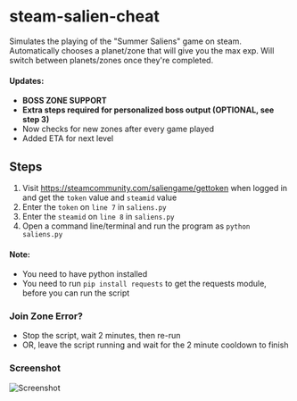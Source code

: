 # steam-salien-cheat
Simulates the playing of the "Summer Saliens" game on steam. Automatically chooses a planet/zone that will give you the max exp. Will switch between planets/zones once they're completed.

#### Updates:
- **BOSS ZONE SUPPORT**
- **Extra steps required for personalized boss output (OPTIONAL, see step 3)**
- Now checks for new zones after every game played
- Added ETA for next level

## Steps
1. Visit https://steamcommunity.com/saliengame/gettoken when logged in and get the `token` value and `steamid` value
2. Enter the `token` on `line 7` in `saliens.py`
3. Enter the `steamid` on `line 8` in `saliens.py`
4. Open a command line/terminal and run the program as `python saliens.py`

#### Note:
- You need to have python installed
- You need to run `pip install requests` to get the requests module, before you can run the script

### Join Zone Error?
- Stop the script, wait 2 minutes, then re-run 
- OR, leave the script running and wait for the 2 minute cooldown to finish

### Screenshot
![Screenshot](https://raw.githubusercontent.com/nathan78906/steam-salien-cheat/master/screenshot.png)
